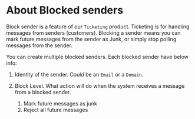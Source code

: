 # About Blocked senders

Block sender is a feature of our `Ticketing` product. Ticketing is for handling messages from senders (customers). Blocking a sender means you can mark future messages from the sender as Junk, or simply stop polling messages from the sender.

You can create multiple blocked senders. Each blocked sender have below info:

1. Identity of the sender. Could be an `Email` or a `Domain`.

1. Block Level. What action will do when the system receives a message from a blocked sender.
   1. Mark future messages as junk
   1. Reject all future messages
